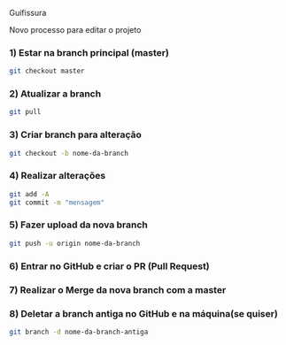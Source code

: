Guifissura


Novo processo para editar o projeto
### 1) Estar na branch principal (master)
```bash
git checkout master
```
### 2) Atualizar a branch
```bash
git pull
```

### 3) Criar branch para alteração
```bash
git checkout -b nome-da-branch
```

### 4) Realizar alterações
```bash
git add -A
git commit -m "mensagem"
```

### 5) Fazer upload da nova branch
```bash
git push -u origin nome-da-branch
```

### 6) Entrar no GitHub e criar o PR (Pull Request)

### 7) Realizar o Merge da nova branch com a master

### 8) Deletar a branch antiga no GitHub e na máquina(se quiser)
```bash
git branch -d nome-da-branch-antiga
```

